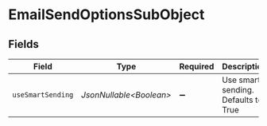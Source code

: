 # EmailSendOptionsSubObject


## Fields

| Field                               | Type                                | Required                            | Description                         |
| ----------------------------------- | ----------------------------------- | ----------------------------------- | ----------------------------------- |
| `useSmartSending`                   | *JsonNullable\<Boolean>*            | :heavy_minus_sign:                  | Use smart sending. Defaults to True |